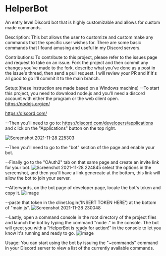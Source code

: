 # HelperBot
 An entry level Discord bot that is highly customizable and allows for custom made commands.

Description:
This bot allows the user to customize and custom make any commands that the specific user wishes for. 
There are some basic commands that I found amusing and useful in my Discord servers. 


Contributions:
To contribute to this project, please refer to the issues page and request to take on an issue. Fork the project and then commit any changes you've made
to the fork, describe what you've done as a post in the issue's thread, then send a pull request. I will review your PR and if it's all good to go I'll commit it to the main branch. 


Setup:(these instruction are made based on a Windows machine)
--To start this project, you need to download node.js and you'll need a discord account with either the program or the web client open. 
  https://nodejs.org/en/
  
  https://discord.com/

--Then you'll need to go to: https://discord.com/developers/applications and click on the "Applications" button on the top right. 

![Screenshot 2021-11-28 225303](https://user-images.githubusercontent.com/79292635/143821640-adbd3ec1-9d4a-4bdd-bf7c-3ad4091df393.png)

--Then you'll need to go to the "bot" section of the page and enable your bot.

--Finally go to the "OAuth2" tab on that same page and create an invite link for your bot.
  ![Screenshot 2021-11-28 224845](https://user-images.githubusercontent.com/79292635/143821839-b337ff7d-0b04-446c-971b-609ee842f193.png)
     select the options in the screenshot, and then you'll have a link genereate at the bottom, this link will allow the bot to join your server.

--Afterwards, on the bot page of developer page, locate the bot's token and copy it. 
![image](https://user-images.githubusercontent.com/79292635/143822067-73161e4f-85bd-4db8-8a91-9100b627f364.png)

--paste that token in the clinet.login('INSERT TOKEN HERE') at the bottom of "main.js". 
![Screenshot 2021-11-28 230048](https://user-images.githubusercontent.com/79292635/143822379-c4e9186f-b7d8-4bf3-b651-4d33ff14d650.png)

--Lastly, open a command console in the root directory of the project files and launch the bot by typing the command "node ." in the console. 
  The bot will greet you with a "HelperBot is ready for action!" in the console to let you know it's running and ready to go. 
![image](https://user-images.githubusercontent.com/79292635/143823233-7f8d1984-208a-49e2-94b3-eb46fec0afb0.png)

Usage:
You can start using the bot by issuing the "~commands" command in your Discord server to view a list of the currently available commands.
